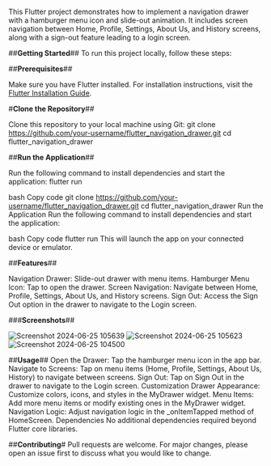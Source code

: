 This Flutter project demonstrates how to implement a navigation drawer with a hamburger menu icon and slide-out animation. It includes screen navigation between Home, Profile, Settings, About Us, and History screens, along with a sign-out feature leading to a login screen.

##**Getting Started**##
To run this project locally, follow these steps:



##**Prerequisites**##

Make sure you have Flutter installed. For installation instructions, visit the [Flutter Installation Guide](https://flutter.dev/docs/get-started/install).

#**Clone the Repository**##

Clone this repository to your local machine using Git:
git clone https://github.com/your-username/flutter_navigation_drawer.git
cd flutter_navigation_drawer

##**Run the Application**##

Run the following command to install dependencies and start the application:
flutter run

bash
Copy code
git clone https://github.com/your-username/flutter_navigation_drawer.git
cd flutter_navigation_drawer
Run the Application
Run the following command to install dependencies and start the application:

bash
Copy code
flutter run
This will launch the app on your connected device or emulator.

##**Features**##

Navigation Drawer: Slide-out drawer with menu items.
Hamburger Menu Icon: Tap to open the drawer.
Screen Navigation: Navigate between Home, Profile, Settings, About Us, and History screens.
Sign Out: Access the Sign Out option in the drawer to navigate to the Login screen.

###**Screenshots**##

![Screenshot 2024-06-25 105639](https://github.com/25485YvesNshuti/Drawer-/assets/172855749/bca3dad3-0126-4f72-86ea-a8d09ec305f0)
![Screenshot 2024-06-25 105623](https://github.com/25485YvesNshuti/Drawer-/assets/172855749/267c7962-e922-4611-9d14-401f3c773e01)
![Screenshot 2024-06-25 104500](https://github.com/25485YvesNshuti/Drawer-/assets/172855749/51e2f304-3452-410d-8480-6abd2cbaa0fc)

##**Usage**##
Open the Drawer: Tap the hamburger menu icon in the app bar.
Navigate to Screens: Tap on menu items (Home, Profile, Settings, About Us, History) to navigate between screens.
Sign Out: Tap on Sign Out in the drawer to navigate to the Login screen.
Customization
Drawer Appearance: Customize colors, icons, and styles in the MyDrawer widget.
Menu Items: Add more menu items or modify existing ones in the MyDrawer widget.
Navigation Logic: Adjust navigation logic in the _onItemTapped method of HomeScreen.
Dependencies
No additional dependencies required beyond Flutter core libraries.

##**Contributing**#
Pull requests are welcome. For major changes, please open an issue first to discuss what you would like to change.
